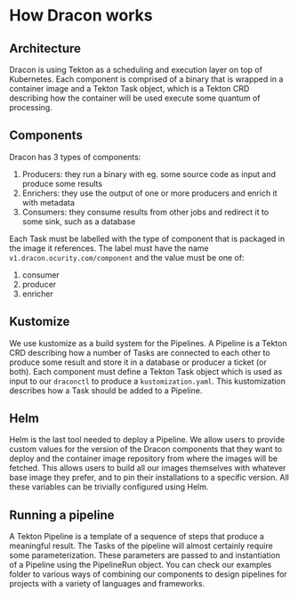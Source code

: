 # How Dracon works

## Architecture

Dracon is using Tekton as a scheduling and execution layer on top of Kubernetes.
Each component is
comprised of a binary that is wrapped in a container image and a Tekton Task
object, which is a Tekton CRD describing how the container will be used execute
some quantum of processing.

## Components

Dracon has 3 types of components:

1. Producers: they run a binary with eg. some source code as input and produce
   some results
2. Enrichers: they use the output of one or more producers and enrich it with
   metadata
3. Consumers: they consume results from other jobs and redirect it to some sink,
   such as a database

Each Task must be labelled with the type of component that is packaged in the
image it references.
The label must have the name `v1.dracon.ocurity.com/component` and the value
must be one of:

1. consumer
2. producer
3. enricher

## Kustomize

We use kustomize as a build system for the Pipelines. A Pipeline is a Tekton CRD
describing how a number of Tasks are connected to each other to produce some
result and store it in a database or producer a ticket (or both).
Each component must define a Tekton Task object which is used as input to our
`draconctl`
to produce a `kustomization.yaml`. This kustomization describes how a Task
should be added to a Pipeline.

## Helm

Helm is the last tool needed to deploy a Pipeline. We allow users to provide
custom values for the version of the Dracon components that they want to deploy
and the container image repository from where the images will be fetched. This
allows users to build all our images themselves with whatever base image they
prefer, and to pin their installations to a specific version. All these
variables can be trivially configured using Helm.

## Running a pipeline

A Tekton Pipeline is a template of a sequence of steps that produce a meaningful
result. The Tasks of the pipeline will almost certainly require some
parameterization. These parameters are passed to and instantiation of a Pipeline
using the PipelineRun object. You can check our examples folder to various ways
of combining our components to design pipelines for projects with a variety of
languages and frameworks.

